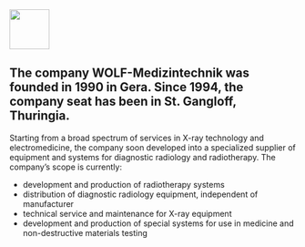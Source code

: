 <img src="https://www.womed.net/fileadmin/womed/pics/eckert-ziegler-womed-logo.svg" height="70"/>

## The company WOLF-Medizintechnik was founded in 1990 in Gera. Since 1994, the company seat has been in St. Gangloff, Thuringia.

Starting from a broad spectrum of services in X-ray technology and electromedicine, the company soon developed into a specialized supplier of equipment and systems for diagnostic radiology and radiotherapy. The company’s scope is currently:


- development and production of radiotherapy systems
- distribution of diagnostic radiology equipment, independent of manufacturer
- technical service and maintenance for X-ray equipment
- development and production of special systems for use in medicine and non-destructive materials testing
